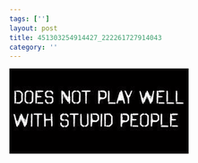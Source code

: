 ```yaml
---
tags: ['']
layout: post
title: 451303254914427_222261727914043
category: ''
---
```

![451303254914427_222261727914043](/uploads/2013-3-10-451303254914427_222261727914043.jpg)
